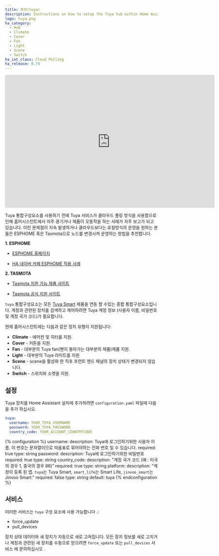 ```yaml
---
title: 투야(tuya)
description: Instructions on how to setup the Tuya hub within Home Assistant.
logo: tuya.png
ha_category:
  - Hub
  - Climate
  - Cover
  - Fan
  - Light
  - Scene
  - Switch
ha_iot_class: Cloud Polling
ha_release: 0.74
---
```


<div class='videoWrapper'>
<iframe width="690" height="437" src="https://www.youtube.com/embed/dt5-iZc4_qU" frameborder="0" allow="accelerometer; autoplay; encrypted-media; gyroscope; picture-in-picture" allowfullscreen></iframe>
</div>

Tuya 통합구성요소를 사용하기 전에 Tuya 서비스가 클라우드 폴링 방식을 사용함으로 인해 홈어시스턴트에서 자주 끊기거나 제품이 오동작을 하는 사례가 자주 보고가 되고 있습니다. 이런 문제점이 지속 발생하거나 클라우드보다는 로컬방식의 운영을 원하는 분들은 ESPHOME 혹은 Tasmota으로 노드를 변경시켜 운영하는 방법을 추천합니다. 

**1. ESPHOME** 

  - [ESPHOME 홈페이지](http://esphome.io)

  - [HA 네이버 카페 ESPHOME 적용 사례](https://cafe.naver.com/ArticleList.nhn?search.clubid=29860180&search.menuid=14&search.boardtype=L)
 
**2. TASMOTA**

  - [Tasmota 지원 가능 제품 사이트](https://templates.blakadder.com/) 

  - [Tasmota 공식 지원 사이트](https://tasmota.github.io/docs/#/Home)
  

`tuya` 통합구성요소는 모든 [Tuya Smart](https://www.tuya.com) 제품을 연동 할 수있는 종합 통합구성요소입니다. 계정과 관련된 장치를 검색하고 제어하려면 Tuya 계정 정보 (사용자 이름, 비밀번호 및 계정 국가 코드)가 필요합니다.

현재 홈어시스턴트에는 다음과 같은 장치 유형이 지원됩니다:

- **Climate** - 에어컨 및 히터를 지원.
- **Cover** - 커튼을 지원.
- **Fan** - 대부분의 Tuya fan(팬이 돌아가는 대부분의 제품)제품 지원.
- **Light** - 대부분의 Tuya 라이트를 지원
- **Scene** -  scene을 활성화 한 직후 프런트 엔드 패널의 장치 상태가 변경되지 않습니다.
- **Switch** - 스위치와 소켓을 지원.

## 설정

Tuya 장치를 Home Assistant 설치에 추가하려면 `configuration.yaml` 파일에 다음을 추가 하십시오.

```yaml
tuya:
  username: YOUR_TUYA_USERNAME
  password: YOUR_TUYA_PASSWORD
  country_code: YOUR_ACCOUNT_COUNTRYCODE
```

{% configuration %}
username:
  description: Tuya에 로그인하기위한 사용자 이름. 이 번호는 문자열이므로 따옴표로 묶어야하는 전화 번호 일 수 있습니다.
  required: true
  type: string
password:
  description: Tuya에 로그인하기위한 비밀번호
  required: true
  type: string
country_code:
  description: "계정 국가 코드 (예 : 미국의 경우 1, 중국의 경우 86)"
  required: true
  type: string
platform:
  description: "계정이 등록 된 앱. `tuya`는 Tuya Smart, `smart_life`는 Smart Life, `jinvoo_smart`는 Jinvoo Smart."
  required: false
  type: string
  default: tuya
{% endconfiguration %}

## 서비스

이러한 서비스는 `tuya` 구성 요소에 사용 가능합니다 .:

- force_update
- pull_devices

장치 상태 데이터와 새 장치가 자동으로 새로 고쳐집니다. 모든 장치 정보를 새로 고치거나 계정과 관련된 새 장치를 수동으로 얻으려면 `force_update` 또는 `pull_devices` 서비스 에 문의하십시오 .